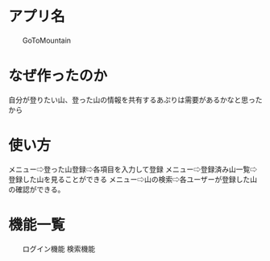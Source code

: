 # アプリ名
　　GoToMountain

# なぜ作ったのか
 自分が登りたい山、登った山の情報を共有するあぷりは需要があるかなと思ったから

# 使い方
 メニュー⇨登った山登録⇨各項目を入力して登録
 メニュー⇨登録済み山一覧⇨登録した山を見ることができる
 メニュー⇨山の検索⇨各ユーザーが登録した山の確認ができる。
　　

# 機能一覧
　　ログイン機能
 検索機能
